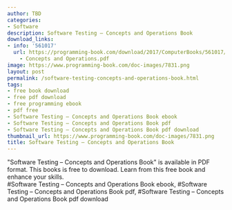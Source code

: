 ```yaml
---
author: TBD
categories:
- Software
description: Software Testing – Concepts and Operations Book
download_links:
- info: '561017'
  url: https://programming-book.com/download/2017/ComputerBooks/561017/Software Testing
    - Concepts and Operations.pdf
image: https://www.programming-book.com/doc-images/7831.png
layout: post
permalink: /software-testing-concepts-and-operations-book.html
tags:
- free book download
- free pdf download
- free programming ebook
- pdf free
- Software Testing – Concepts and Operations Book ebook
- Software Testing – Concepts and Operations Book pdf
- Software Testing – Concepts and Operations Book pdf download
thumbnail_url: https://www.programming-book.com/doc-images/7831.png
title: Software Testing – Concepts and Operations Book
---
```


 
<div class="item-desc text-justify">
  "Software Testing – Concepts and Operations Book" is available in PDF format. This books is free to download. Learn from this free book and enhance your skills.
  <br>
  #Software Testing – Concepts and Operations Book ebook, #Software Testing – Concepts and Operations Book pdf, #Software Testing – Concepts and Operations Book pdf download
</div>